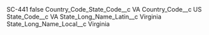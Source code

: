 <?xml version="1.0" encoding="UTF-8"?>
<CustomMetadata xmlns="http://soap.sforce.com/2006/04/metadata" xmlns:xsi="http://www.w3.org/2001/XMLSchema-instance" xmlns:xsd="http://www.w3.org/2001/XMLSchema">
    <label>SC-441</label>
    <protected>false</protected>
    <values>
        <field>Country_Code_State_Code__c</field>
        <value xsi:type="xsd:string">VA</value>
    </values>
    <values>
        <field>Country_Code__c</field>
        <value xsi:type="xsd:string">US</value>
    </values>
    <values>
        <field>State_Code__c</field>
        <value xsi:type="xsd:string">VA</value>
    </values>
    <values>
        <field>State_Long_Name_Latin__c</field>
        <value xsi:type="xsd:string">Virginia</value>
    </values>
    <values>
        <field>State_Long_Name_Local__c</field>
        <value xsi:type="xsd:string">Virginia</value>
    </values>
</CustomMetadata>
